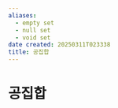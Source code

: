 ```yaml
---
aliases:
  - empty set
  - null set
  - void set
date created: 20250311T023338
title: 공집합
---
```


# 공집합
